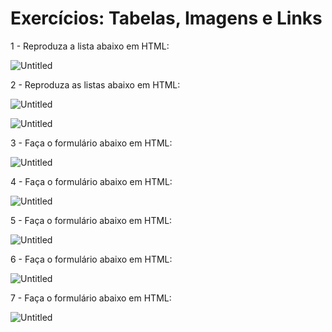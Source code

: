 # Exercícios: Tabelas, Imagens e Links

1 - Reproduza a lista abaixo em HTML:

![Untitled](Exerci%CC%81cios%20Tabelas,%20Imagens%20e%20Links%20d144dc7b9b5d41c5969d8e3b21023249/Untitled.png)

2 - Reproduza as listas abaixo em HTML:

![Untitled](Exerci%CC%81cios%20Tabelas,%20Imagens%20e%20Links%20d144dc7b9b5d41c5969d8e3b21023249/Untitled%201.png)

![Untitled](Exerci%CC%81cios%20Tabelas,%20Imagens%20e%20Links%20d144dc7b9b5d41c5969d8e3b21023249/Untitled%202.png)

3 - Faça o formulário abaixo em HTML:

![Untitled](Exerci%CC%81cios%20Tabelas,%20Imagens%20e%20Links%20d144dc7b9b5d41c5969d8e3b21023249/Untitled%203.png)

4 - Faça o formulário abaixo em HTML:

![Untitled](Exerci%CC%81cios%20Tabelas,%20Imagens%20e%20Links%20d144dc7b9b5d41c5969d8e3b21023249/Untitled%204.png)

5 - Faça o formulário abaixo em HTML:

![Untitled](Exerci%CC%81cios%20Tabelas,%20Imagens%20e%20Links%20d144dc7b9b5d41c5969d8e3b21023249/Untitled%205.png)

6 - Faça o formulário abaixo em HTML:

![Untitled](Exerci%CC%81cios%20Tabelas,%20Imagens%20e%20Links%20d144dc7b9b5d41c5969d8e3b21023249/Untitled%206.png)

7 - Faça o formulário abaixo em HTML:

![Untitled](Exerci%CC%81cios%20Tabelas,%20Imagens%20e%20Links%20d144dc7b9b5d41c5969d8e3b21023249/Untitled%207.png)
